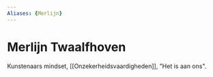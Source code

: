 ```yaml
---
Aliases: {Merlijn}
---
```


# Merlijn Twaalfhoven
Kunstenaars mindset, [[Onzekerheidsvaardigheden]], "Het is aan ons".